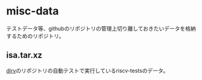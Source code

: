 # misc-data

テストデータ等、githubのリポジトリの管理上切り離しておきたいデータを格納するためのリポジトリ。

## isa.tar.xz

[dirv](https://github.com/diningyo/dirv)のリポジトリの自動テストで実行しているriscv-testsのデータ。
